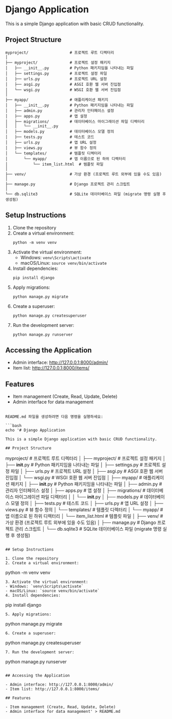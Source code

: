 # Django Application

This is a simple Django application with basic CRUD functionality.

## Project Structure

```
myproject/                  # 프로젝트 루트 디렉터리
│
├── myproject/              # 프로젝트 설정 패키지
│   ├── __init__.py         # Python 패키지임을 나타내는 파일
│   ├── settings.py         # 프로젝트 설정 파일
│   ├── urls.py             # 프로젝트 URL 설정
│   ├── asgi.py             # ASGI 호환 웹 서버 진입점
│   └── wsgi.py             # WSGI 호환 웹 서버 진입점
│
├── myapp/                  # 애플리케이션 패키지
│   ├── __init__.py         # Python 패키지임을 나타내는 파일
│   ├── admin.py            # 관리자 인터페이스 설정
│   ├── apps.py             # 앱 설정
│   ├── migrations/         # 데이터베이스 마이그레이션 파일 디렉터리
│   │   └── __init__.py
│   ├── models.py           # 데이터베이스 모델 정의
│   ├── tests.py            # 테스트 코드
│   ├── urls.py             # 앱 URL 설정
│   ├── views.py            # 뷰 함수 정의
│   └── templates/          # 템플릿 디렉터리
│       └── myapp/          # 앱 이름으로 된 하위 디렉터리
│           └── item_list.html  # 템플릿 파일
│
├── venv/                   # 가상 환경 (프로젝트 루트 외부에 있을 수도 있음)
│
├── manage.py               # Django 프로젝트 관리 스크립트
│
└── db.sqlite3              # SQLite 데이터베이스 파일 (migrate 명령 실행 후 생성됨)
```

## Setup Instructions

1. Clone the repository
2. Create a virtual environment:
   ```
   python -m venv venv
   ```
3. Activate the virtual environment:
   - Windows: `venv\Scripts\activate`
   - macOS/Linux: `source venv/bin/activate`
4. Install dependencies:
   ```
   pip install django
   ```
5. Apply migrations:
   ```
   python manage.py migrate
   ```
6. Create a superuser:
   ```
   python manage.py createsuperuser
   ```
7. Run the development server:
   ```
   python manage.py runserver
   ```

## Accessing the Application

- Admin interface: http://127.0.0.1:8000/admin/
- Item list: http://127.0.0.1:8000/items/

## Features

- Item management (Create, Read, Update, Delete)
- Admin interface for data management

````

README.md 파일을 생성하려면 다음 명령을 실행하세요:

```bash
echo '# Django Application

This is a simple Django application with basic CRUD functionality.

## Project Structure

````

myproject/ # 프로젝트 루트 디렉터리
│
├── myproject/ # 프로젝트 설정 패키지
│ ├── **init**.py # Python 패키지임을 나타내는 파일
│ ├── settings.py # 프로젝트 설정 파일
│ ├── urls.py # 프로젝트 URL 설정
│ ├── asgi.py # ASGI 호환 웹 서버 진입점
│ └── wsgi.py # WSGI 호환 웹 서버 진입점
│
├── myapp/ # 애플리케이션 패키지
│ ├── **init**.py # Python 패키지임을 나타내는 파일
│ ├── admin.py # 관리자 인터페이스 설정
│ ├── apps.py # 앱 설정
│ ├── migrations/ # 데이터베이스 마이그레이션 파일 디렉터리
│ │ └── **init**.py
│ ├── models.py # 데이터베이스 모델 정의
│ ├── tests.py # 테스트 코드
│ ├── urls.py # 앱 URL 설정
│ ├── views.py # 뷰 함수 정의
│ └── templates/ # 템플릿 디렉터리
│ └── myapp/ # 앱 이름으로 된 하위 디렉터리
│ └── item_list.html # 템플릿 파일
│
├── venv/ # 가상 환경 (프로젝트 루트 외부에 있을 수도 있음)
│
├── manage.py # Django 프로젝트 관리 스크립트
│
└── db.sqlite3 # SQLite 데이터베이스 파일 (migrate 명령 실행 후 생성됨)

```

## Setup Instructions

1. Clone the repository
2. Create a virtual environment:
```

python -m venv venv

```
3. Activate the virtual environment:
- Windows: `venv\Scripts\activate`
- macOS/Linux: `source venv/bin/activate`
4. Install dependencies:
```

pip install django

```
5. Apply migrations:
```

python manage.py migrate

```
6. Create a superuser:
```

python manage.py createsuperuser

```
7. Run the development server:
```

python manage.py runserver

```

## Accessing the Application

- Admin interface: http://127.0.0.1:8000/admin/
- Item list: http://127.0.0.1:8000/items/

## Features

- Item management (Create, Read, Update, Delete)
- Admin interface for data management' > README.md
```
